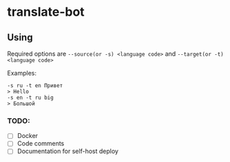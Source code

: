 # translate-bot

## Using

Required options are `--source(or -s) <language code>` and `--target(or -t) <language code>`


Examples:

```
-s ru -t en Привет
> Hello
-s en -t ru big
> Большой
```

### TODO:

- [ ] Docker
- [ ] Code comments
- [ ] Documentation for self-host deploy
